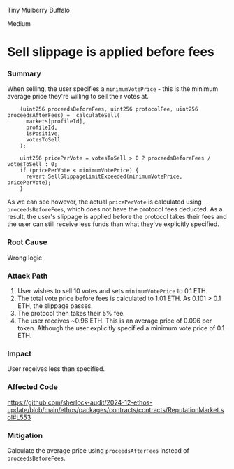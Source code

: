 Tiny Mulberry Buffalo

Medium

# Sell slippage is applied before fees

### Summary
When selling, the user specifies a `minimumVotePrice` - this is the minimum average price they're willing to sell their votes at. 

```solidity
    (uint256 proceedsBeforeFees, uint256 protocolFee, uint256 proceedsAfterFees) = _calculateSell(
      markets[profileId],
      profileId,
      isPositive,
      votesToSell
    );

    uint256 pricePerVote = votesToSell > 0 ? proceedsBeforeFees / votesToSell : 0;
    if (pricePerVote < minimumVotePrice) {
      revert SellSlippageLimitExceeded(minimumVotePrice, pricePerVote);
    }
```

As we can see however, the actual `pricePerVote` is calculated using `proceedsBeforeFees`, which does not have the protocol fees deducted. As a result, the user's slippage is applied before the protocol takes their fees and the user can still receive less funds than what they've explicitly specified.

### Root Cause
Wrong logic

### Attack Path
1. User wishes to sell 10 votes and sets `minimumVotePrice` to 0.1 ETH.
2. The total vote price before fees is calculated to 1.01 ETH. As 0.101 > 0.1 ETH, the slippage passes.
3. The protocol then takes their 5% fee. 
4. The user receives ~0.96 ETH. This is an average price of 0.096 per token. Although the user explicitly specified a minimum vote price of 0.1 ETH.


### Impact
User receives less than specified.

### Affected Code 
https://github.com/sherlock-audit/2024-12-ethos-update/blob/main/ethos/packages/contracts/contracts/ReputationMarket.sol#L553

### Mitigation
Calculate the average price using `proceedsAfterFees` instead of `proceedsBeforeFees`.